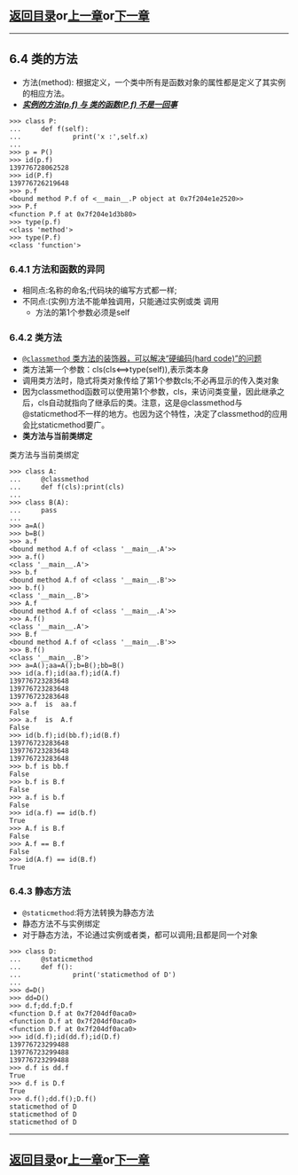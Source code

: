 ## [返回目录][catalogue]or[上一章][pre_chap]or[下一章][next_chap]
-----------------------------------------------------------------------------------

## 6.4 类的方法
+ 方法(method): 根据定义，一个类中所有是函数对象的属性都是定义了其实例的相应方法。
+ [***实例的方法(p.f) 与 类的函数(P.f) 不是一回事***](https://docs.python.org/zh-cn/3/utorial/classes.html#method-objects)


```doctest
>>> class P:
...     def f(self):
...             print('x :',self.x)
... 
>>> p = P()
>>> id(p.f)
139776728062528
>>> id(P.f)
139776726219648
>>> p.f
<bound method P.f of <__main__.P object at 0x7f204e1e2520>>
>>> P.f
<function P.f at 0x7f204e1d3b80>
>>> type(p.f)
<class 'method'>
>>> type(P.f)
<class 'function'>
```

### 6.4.1 方法和函数的异同

+ 相同点:名称的命名;代码块的编写方式都一样;
+ 不同点:(实例)方法不能单独调用，只能通过实例或类 调用
	- 方法的第1个参数必须是self





### 6.4.2 类方法

+ [`@classmethod` 类方法的装饰器，可以解决“硬编码(hard code)”的问题](https://docs.python.org/zh-cn/3.9/library/functions.html#classmethod)
+ 类方法第一个参数：cls(cls<==>type(self)),表示类本身
+ 调用类方法时，隐式将类对象传给了第1个参数cls;不必再显示的传入类对象
+ 因为classmethod函数可以使用第1个参数，cls，来访问类变量，因此继承之后，cls自动就指向了继承后的类。注意，这是@classmethod与@staticmethod不一样的地方。也因为这个特性，决定了classmethod的应用会比staticmethod要广。
+ **类方法与当前类绑定**

类方法与当前类绑定

```doctest
>>> class A:
...     @classmethod
...     def f(cls):print(cls)
... 
>>> class B(A):
...     pass
... 
>>> a=A()
>>> b=B()
>>> a.f
<bound method A.f of <class '__main__.A'>>
>>> a.f()
<class '__main__.A'>
>>> b.f
<bound method A.f of <class '__main__.B'>>
>>> b.f()
<class '__main__.B'>
>>> A.f
<bound method A.f of <class '__main__.A'>>
>>> A.f()
<class '__main__.A'>
>>> B.f
<bound method A.f of <class '__main__.B'>>
>>> B.f()
<class '__main__.B'>
>>> a=A();aa=A();b=B();bb=B()
>>> id(a.f);id(aa.f);id(A.f)
139776723283648
139776723283648
139776723283648
>>> a.f  is  aa.f
False
>>> a.f  is  A.f
False
>>> id(b.f);id(bb.f);id(B.f)
139776723283648
139776723283648
139776723283648
>>> b.f is bb.f
False
>>> b.f is B.f
False
>>> a.f is b.f
False
>>> id(a.f) == id(b.f)
True
>>> A.f is B.f
False
>>> A.f == B.f
False
>>> id(A.f) == id(B.f)
True
```




### 6.4.3 静态方法

+ `@staticmethod`:将方法转换为静态方法
+ 静态方法不与实例绑定
+ 对于静态方法，不论通过实例或者类，都可以调用;且都是同一个对象

```doctest
>>> class D:
...     @staticmethod
...     def f():
...             print('staticmethod of D')
... 
>>> d=D()
>>> dd=D()
>>> d.f;dd.f;D.f
<function D.f at 0x7f204df0aca0>
<function D.f at 0x7f204df0aca0>
<function D.f at 0x7f204df0aca0>
>>> id(d.f);id(dd.f);id(D.f)
139776723299488
139776723299488
139776723299488
>>> d.f is dd.f
True
>>> d.f is D.f
True
>>> d.f();dd.f();D.f()
staticmethod of D
staticmethod of D
staticmethod of D
```






-----------------------------------------------------------------------------------
## [返回目录][catalogue]or[上一章][pre_chap]or[下一章][next_chap]
[catalogue]: ../2021-01-21-chap6.md
[pre_chap]: chap6_3_attribute.md
[next_chap]: chap6_5_inheritance.md
